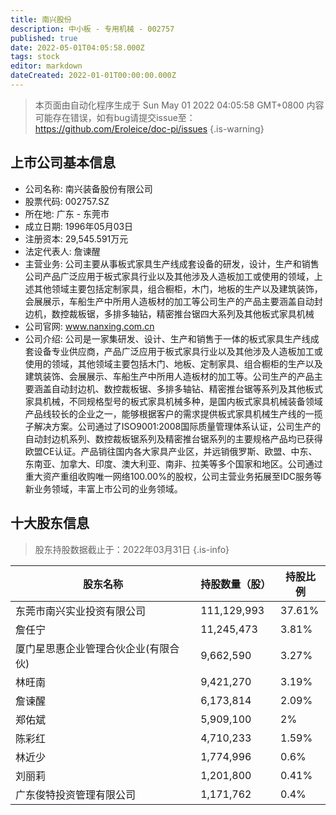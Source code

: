 ```yaml
---
title: 南兴股份
description: 中小板 - 专用机械 - 002757
published: true
date: 2022-05-01T04:05:58.000Z
tags: stock
editor: markdown
dateCreated: 2022-01-01T00:00:00.000Z
---
```


> 本页面由自动化程序生成于 Sun May 01 2022 04:05:58 GMT+0800
> 内容可能存在错误，如有bug请提交issue至：https://github.com/Eroleice/doc-pi/issues
{.is-warning}

## 上市公司基本信息
- 公司名称: 南兴装备股份有限公司
- 股票代码: 002757.SZ
- 所在地: 广东 - 东莞市
- 成立日期: 1996年05月03日
- 注册资本: 29,545.591万元
- 法定代表人: 詹谏醒
- 主营业务: 公司主要从事板式家具生产线成套设备的研发，设计，生产和销售公司产品广泛应用于板式家具行业以及其他涉及人造板加工或使用的领域，上述其他领域主要包括定制家具，组合橱柜，木门，地板的生产以及建筑装饰，会展展示，车船生产中所用人造板材的加工等公司生产的产品主要涵盖自动封边机，数控裁板锯，多排多轴钻，精密推台锯四大系列及其他板式家具机械
- 公司官网: www.nanxing.com.cn
- 公司介绍: 公司是一家集研发、设计、生产和销售于一体的板式家具生产线成套设备专业供应商，产品广泛应用于板式家具行业以及其他涉及人造板加工或使用的领域，其他领域主要包括木门、地板、定制家具、组合橱柜的生产以及建筑装饰、会展展示、车船生产中所用人造板材的加工等。公司生产的产品主要涵盖自动封边机、数控裁板锯、多排多轴钻、精密推台锯等系列及其他板式家具机械，不同规格型号的板式家具机械多种，是国内板式家具机械装备领域产品线较长的企业之一，能够根据客户的需求提供板式家具机械生产线的一揽子解决方案。公司通过了ISO9001:2008国际质量管理体系认证，公司生产的自动封边机系列、数控裁板锯系列及精密推台锯系列的主要规格产品均已获得欧盟CE认证。产品销往国内各大家具产业区，并远销俄罗斯、欧盟、中东、东南亚、加拿大、印度、澳大利亚、南非、拉美等多个国家和地区。公司通过重大资产重组收购唯一网络100.00%的股权，公司主营业务拓展至IDC服务等新业务领域，丰富上市公司的业务领域。


## 十大股东信息
> 股东持股数据截止于：2022年03月31日
{.is-info}

| 股东名称 | 持股数量（股） | 持股比例 |
| --- | --- | --- |
| 东莞市南兴实业投资有限公司 | 111,129,993 | 37.61% |
| 詹任宁 | 11,245,473 | 3.81% |
| 厦门星思惠企业管理合伙企业(有限合伙) | 9,662,590 | 3.27% |
| 林旺南 | 9,421,270 | 3.19% |
| 詹谏醒 | 6,173,814 | 2.09% |
| 郑佑斌 | 5,909,100 | 2% |
| 陈彩红 | 4,710,233 | 1.59% |
| 林近少 | 1,774,996 | 0.6% |
| 刘丽莉 | 1,201,800 | 0.41% |
| 广东俊特投资管理有限公司 | 1,171,762 | 0.4% |




